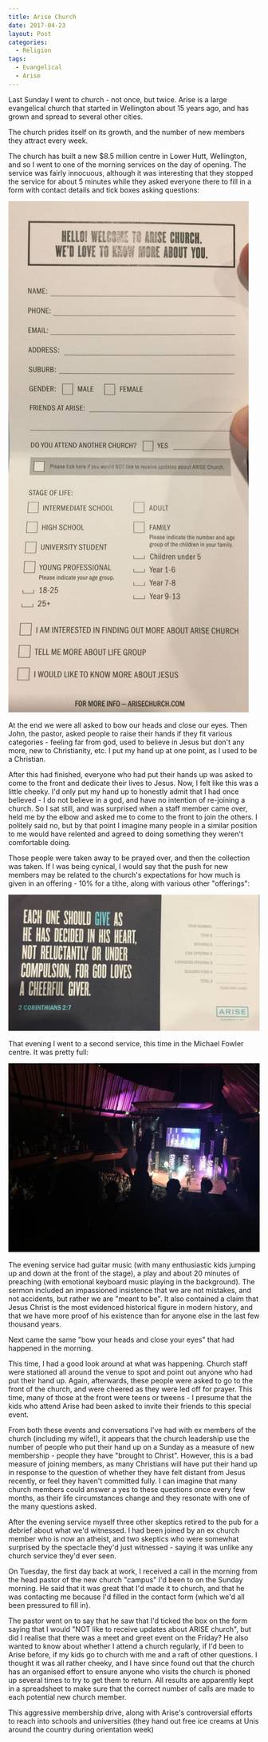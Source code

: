 ```yaml
---
title: Arise Church
date: 2017-04-23
layout: Post
categories:
  - Religion
tags:
  - Evangelical
  - Arise
---
```


Last Sunday I went to church - not once, but twice. Arise is a large evangelical church that started in Wellington about 15 years ago, and has grown and spread to several other cities.

<!-- more -->

The church prides itself on its growth, and the number of new members they attract every week.

The church has built a new $8.5 million centre in Lower Hutt, Wellington, and so I went to one of the morning services on the day of opening. The service was fairly innocuous, although it was interesting that they stopped the service for about 5 minutes while they asked everyone there to fill in a form with contact details and tick boxes asking questions:

![Form](./IMG_0597.jpg)

At the end we were all asked to bow our heads and close our eyes. Then John, the pastor, asked people to raise their hands if they fit various categories - feeling far from god, used to believe in Jesus but don't any more, new to Christianity, etc. I put my hand up at one point, as I used to be a Christian.

After this had finished, everyone who had put their hands up was asked to come to the front and dedicate their lives to Jesus. Now, I felt like this was a little cheeky. I'd only put my hand up to honestly admit that I had once believed - I do not believe in a god, and have no intention of re-joining a church. So I sat still, and was surprised when a staff member came over, held me by the elbow and asked me to come to the front to join the others. I politely said no, but by that point I imagine many people in a similar position to me would have relented and agreed to doing something they weren't comfortable doing.

Those people were taken away to be prayed over, and then the collection was taken. If I was being cynical, I would say that the push for new members may be related to the church's expectations for how much is given in an offering - 10% for a tithe, along with various other "offerings":

![Collection](./IMG_0598.jpg)

That evening I went to a second service, this time in the Michael Fowler centre. It was pretty full:

![Service](./IMG_0608.jpg)

The evening service had guitar music (with many enthusiastic kids jumping up and down at the front of the stage), a play and about 20 minutes of preaching (with emotional keyboard music playing in the background). The sermon included an impassioned insistence that we are not mistakes, and not accidents, but rather we are "meant to be". It also contained a claim that Jesus Christ is the most evidenced historical figure in modern history, and that we have more proof of his existence than for anyone else in the last few thousand years.

Next came the same "bow your heads and close your eyes" that had happened in the morning.

This time, I had a good look around at what was happening. Church staff were stationed all around the venue to spot and point out anyone who had put their hand up. Again, afterwards, these people were asked to go to the front of the church, and were cheered as they were led off for prayer. This time, many of those at the front were teens or tweens - I presume that the kids who attend Arise had been asked to invite their friends to this special event.

From both these events and conversations I've had with ex members of the church (including my wife!), it appears that the church leadership use the number of people who put their hand up on a Sunday as a measure of new membership - people they have "brought to Christ". However, this is a bad measure of joining members, as many Christians will have put their hand up in response to the question of whether they have felt distant from Jesus recently, or feel they haven't committed fully. I can imagine that many church members could answer a yes to these questions once every few months, as their life circumstances change and they resonate with one of the many questions asked.

After the evening service myself three other skeptics retired to the pub for a debrief about what we'd witnessed. I had been joined by an ex church member who is now an atheist, and two skeptics who were somewhat surprised by the spectacle they'd just witnessed - saying it was unlike any church service they'd ever seen.

On Tuesday, the first day back at work, I received a call in the morning from the head pastor of the new church "campus" I'd been to on the Sunday morning. He said that it was great that I'd made it to church, and that he was contacting me because I'd filled in the contact form (which we'd all been pressured to fill in).

The pastor went on to say that he saw that I'd ticked the box on the form saying that I would "NOT like to receive updates about ARISE church", but did I realise that there was a meet and greet event on the Friday? He also wanted to know about whether I attend a church regularly, if I'd been to Arise before, if my kids go to church with me and a raft of other questions. I thought it was all rather cheeky, and I have since found out that the church has an organised effort to ensure anyone who visits the church is phoned up several times to try to get them to return. All results are apparently kept in a spreadsheet to make sure that the correct number of calls are made to each potential new church member.

This aggressive membership drive, along with Arise's controversial efforts to reach into schools and universities (they hand out free ice creams at Unis around the country during orientation week)

